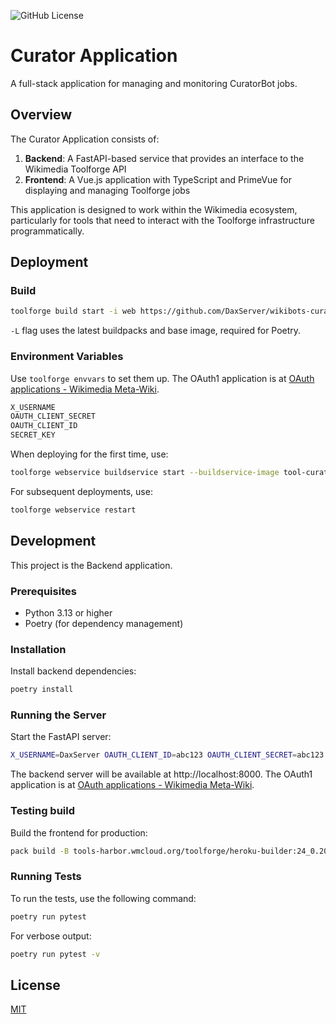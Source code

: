 ![GitHub License](https://img.shields.io/github/license/DaxServer/wikibots-curator-backend?link=https%3A%2F%2Fopensource.org%2Flicense%2FMIT)

# Curator Application

A full-stack application for managing and monitoring CuratorBot jobs.

## Overview

The Curator Application consists of:

1. **Backend**: A FastAPI-based service that provides an interface to the Wikimedia Toolforge API
2. **Frontend**: A Vue.js application with TypeScript and PrimeVue for displaying and managing Toolforge jobs

This application is designed to work within the Wikimedia ecosystem, particularly for tools that need to interact with the Toolforge infrastructure programmatically.

## Deployment

### Build

```bash
toolforge build start -i web https://github.com/DaxServer/wikibots-curator-backend.git -L
```

`-L` flag uses the latest buildpacks and base image, required for Poetry.

### Environment Variables

Use `toolforge envvars` to set them up. The OAuth1 application is at [OAuth applications - Wikimedia Meta-Wiki](https://meta.wikimedia.org/wiki/Special:OAuthListConsumers/view/8e7c7bbe93a2623af57eb03f37448b3c).

```bash
X_USERNAME
OAUTH_CLIENT_SECRET
OAUTH_CLIENT_ID
SECRET_KEY
```

When deploying for the first time, use:

```bash
toolforge webservice buildservice start --buildservice-image tool-curator/web:latest --mount all
```

For subsequent deployments, use:
```bash
toolforge webservice restart
```

## Development

This project is the Backend application.

### Prerequisites

- Python 3.13 or higher
- Poetry (for dependency management)

### Installation

Install backend dependencies:

```bash
poetry install
```

### Running the Server

Start the FastAPI server:

```bash
X_USERNAME=DaxServer OAUTH_CLIENT_ID=abc123 OAUTH_CLIENT_SECRET=abc123 poetry run web
```

The backend server will be available at http://localhost:8000. The OAuth1 application is at [OAuth applications - Wikimedia Meta-Wiki](https://meta.wikimedia.org/wiki/Special:OAuthListConsumers/view/007829f26d944fb553e89e0c0fd02f31).

### Testing build

Build the frontend for production:

```bash
pack build -B tools-harbor.wmcloud.org/toolforge/heroku-builder:24_0.20.7 curator-web
```

### Running Tests

To run the tests, use the following command:

```bash
poetry run pytest
```

For verbose output:

```bash
poetry run pytest -v
```

## License

[MIT](./LICENSE)
